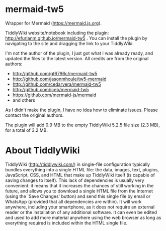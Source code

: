 # mermaid-tw5

Wrapper for Mermaid (https://mermaid.js.org).

TiddlyWiki website/notebook including the plugin: http://efurlanm.github.io/mermaid-tw5 . You can install the plugin by navigating to the site and dragging the link to your TiddlyWiki.

I'm not the author of the plugin, I just got what I was already ready, and updated the files to the latest version. All credits are from the original authors:

* http://github.com/gt6796c/mermaid-tw5
* http://github.com/jasonmhoule/tw5-mermaid
* http://github.com/cedarvera/mermaid-tw5
* http://github.com/jceb/mermaid-tw5
* https://github.com/mermaid-js/mermaid
* and others

As I didn't make the plugin, I have no idea how to eliminate issues. Please contact the original authors.

The plugin will add 0.9 MB to the empty TiddlyWiki 5.2.5 file size (2.3 MB), for a total of 3.2 MB.


# About TiddlyWiki

TiddlyWiki (http://tiddlywiki.com/) in single-file configuration typically bundles everything into a single HTML file: the data, images, text, plugins, JavaScript, CSS, and HTML that make up TiddlyWiki itself (is capable of saving changes to itself). This lack of dependencies is usually very convenient: it means that it increases the chances of still working in the future, and allows you to download a single HTML file from the Internet (using the `Save Changes' button) and send this single file by email or WhatsApp (provided that all dependencies are within). It will work anywhere, including your smartphone, as it does not require an external reader or the installation of any additional software. It can even be edited and used to add more material anywhere using the web browser as long as everything required is included within the HTML single file.
